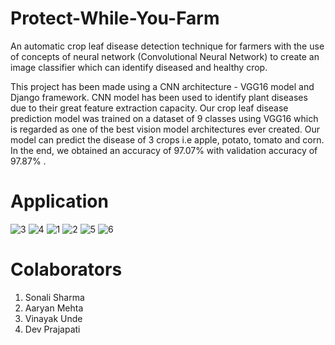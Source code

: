 # Protect-While-You-Farm
An automatic crop leaf disease detection technique for farmers with the use of concepts of neural network (Convolutional Neural Network) to create an image classifier which can identify diseased and healthy crop.

This project has been made using a CNN architecture - VGG16 model and Django framework. CNN model has been used to identify plant diseases due to their great feature extraction capacity. Our crop leaf disease prediction model was trained on a dataset of 9 classes using VGG16 which is regarded as one of the best vision model architectures ever created. Our model can predict the disease of 3 crops i.e apple, potato, tomato and corn. In the end, we obtained an accuracy of 97.07% with validation accuracy of 97.87% .
# Application
![3](https://user-images.githubusercontent.com/71033672/157178028-172bc6b8-60f0-46df-b98c-55741ad3c641.JPG)
![4](https://user-images.githubusercontent.com/71033672/157178079-97c8f8ce-85bd-4cd9-9a05-0b280bcb3c03.JPG)
![1](https://user-images.githubusercontent.com/71033672/157178111-8f53b787-de96-4f33-9051-620b02993270.JPG)
![2](https://user-images.githubusercontent.com/71033672/157178121-b3af4de5-e378-45ec-aafc-5b6315e8673a.JPG)
![5](https://user-images.githubusercontent.com/71033672/157178175-7d93ed4d-4589-49a7-9b87-f28052de7774.JPG)
![6](https://user-images.githubusercontent.com/71033672/157178212-1deb3e7c-fd88-4238-b811-ed4dab744630.JPG)


# Colaborators
1. Sonali Sharma
2. Aaryan Mehta
3. Vinayak Unde
4. Dev Prajapati
